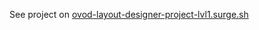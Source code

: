 See project on [ovod-layout-designer-project-lvl1.surge.sh](http://ovod-layout-designer-project-lvl1.surge.sh)
